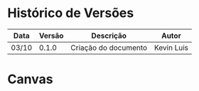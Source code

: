 # Histórico de Versões

Data|Versão|Descrição|Autor
-|-|-|-
03/10|0.1.0|Criação do documento| Kevin Luis 

# Canvas

![]()
